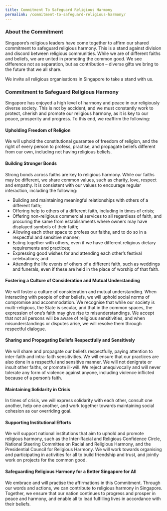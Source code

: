 ```yaml
---
title: Commitment To Safeguard Religious Harmony
permalink: /commitment-to-safeguard-religious-harmony/
---
```

### About the Commitment

Singapore’s religious leaders have come together to affirm our shared commitment to safeguard religious harmony. This is a stand against division and discord between religious communities. While we are of different faiths and beliefs, we are united in promoting the common good. We see difference not as separation, but as contribution – diverse gifts we bring to the future that we all share.    
 
We invite all religious organisations in Singapore to take a stand with us.

### Commitment to Safeguard Religious Harmony

Singapore has enjoyed a high level of harmony and peace in our religiously diverse society. This is not by accident, and we must constantly work to protect, cherish and promote our religious harmony, as it is key to our peace, prosperity and progress. To this end, we reaffirm the following:
 
#### Upholding Freedom of Religion
We will uphold the constitutional guarantee of freedom of religion, and the right of every person to profess, practise, and propagate beliefs different from our own, including not having religious beliefs. 
 
#### Building Stronger Bonds
Strong bonds across faiths are key to religious harmony. While our faiths may be different, we share common values, such as charity, love, respect and empathy. It is consistent with our values to encourage regular interaction, including the following:
* Building and maintaining meaningful relationships with others of a different faith;
* Offering help to others of a different faith, including in times of crisis;
* Offering non-religious commercial services to all regardless of faith, and procuring the same from establishments where owners may have displayed symbols of their faith;
* Allowing each other space to profess our faiths, and to do so in a respectful and sensitive manner;
* Eating together with others, even if we have different religious dietary requirements and practices;
* Expressing good wishes for and attending each other’s festival celebrations; and
* Attending the life events of others of a different faith, such as weddings and funerals, even if these are held in the place of worship of that faith.
 
#### Fostering a Culture of Consideration and Mutual Understanding

We will foster a culture of consideration and mutual understanding. When interacting with people of other beliefs, we will uphold social norms of compromise and accommodation. We recognise that while our society is multi-religious, the State is secular, and that in the common spaces, the expression of one’s faith may give rise to misunderstandings. We accept that not all persons will be aware of religious sensitivities, and when misunderstandings or disputes arise, we will resolve them through respectful dialogue.
 
#### Sharing and Propagating Beliefs Respectfully and Sensitively

We will share and propagate our beliefs respectfully, paying attention to inter-faith and intra-faith sensitivities. We will ensure that our practices are also done in a respectful and sensitive manner. We will not denigrate or insult other faiths, or promote ill-will. We reject unequivocally and will never tolerate any form of violence against anyone, including violence inflicted because of a person’s faith. 
 
#### Maintaining Solidarity in Crisis

In times of crisis, we will express solidarity with each other, consult one another, help one another, and work together towards maintaining social cohesion as our overriding goal.
 
#### Supporting Institutional Efforts

We will support national institutions that aim to uphold and promote religious harmony, such as the Inter-Racial and Religious Confidence Circle, National Steering Committee on Racial and Religious Harmony, and the Presidential Council for Religious Harmony. We will work towards organising and participating in activities for all to build friendship and trust, and jointly work on projects for the common good.
 
#### Safeguarding Religious Harmony for a Better Singapore for All

We embrace and will practise the affirmations in this Commitment. Through our words and actions, we can contribute to religious harmony in Singapore. Together, we ensure that our nation continues to progress and prosper in peace and harmony, and enable all to lead fulfilling lives in accordance with their beliefs.